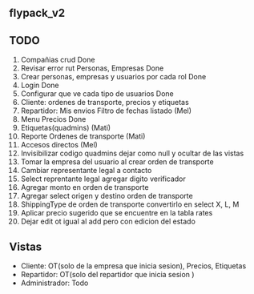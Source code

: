 ## flypack_v2



## TODO

1. Compañias crud Done
2. Revisar error rut Personas, Empresas Done
3. Crear personas, empresas y usuarios por cada rol Done
4. Login  Done
5. Configurar que ve cada tipo de usuarios Done
6. Cliente: ordenes de transporte, precios y etiquetas
7. Repartidor: Mis envios Filtro de fechas listado (Mel)
8. Menu Precios Done
9. Etiquetas(quadmins) (Mati)
10. Reporte Ordenes de transporte (Mati)
11. Accesos directos (Mel)
12. Invisibilizar codigo quadmins dejar como null y ocultar de las vistas
13. Tomar la empresa del usuario al crear orden de transporte
14. Cambiar representante legal a contacto
15. Select reprentante legal agregar digito verificador
16. Agregar monto en orden de transporte
17. Agregar select origen y destino orden de transporte
18. ShippingType de orden de transporte convertirlo en select X, L, M
19. Aplicar precio sugerido que se encuentre en la tabla rates
20. Dejar edit ot igual al add pero con edicion del estado

## Vistas

- Cliente:  OT(solo de la empresa que inicia sesion), Precios, Etiquetas
- Repartidor:  OT(solo del repartidor que inicia sesion )
- Administrador: Todo